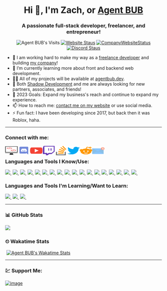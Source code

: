 <h1 align="center">Hi 👋, I'm Zach, or <a href="https://agentbub.dev">Agent BUB</a></h1>
<h3 align="center">A passionate full-stack developer, freelancer, and entrepreneur!</h3>

<p align="center">
<img src="https://komarev.com/ghpvc/?username=agentbub&label=Profile%20views&color=red&style=flat-square" alt="Agent BUB's Visits" />
<a href="https://agentbub.dev" target="_blank"><img src="https://img.shields.io/website?down_color=red&down_message=Offline&label=My%20Site&style=flat-square&up_color=brightgreen&up_message=Online&url=https%3A%2F%2Fagentbub.dev" alt="Website Staus" /></a>
<a href="https://shadowdevs.com" target="_blank"><img src="https://img.shields.io/website?down_color=red&down_message=Offline&label=Company%20Site&style=flat-square&up_color=brightgreen&up_message=Online&url=https%3A%2F%2Fshadowdevs.com" alt="CompanyWebsiteStatus" /></a>
<a href="https://shadowdevs.com/discord" target="_blank"><img src="https://img.shields.io/discord/352577622103949312?color=blue&label=Discord&style=flat-square" alt="Discord Staus" /></a>
</p>

- 🔭 I am working hard to make my way as a [freelance developer][website] and building [my company][sdpartner]!
- 🌱 I’m currently learning more about front and backend web development.
- 👨‍💻 All of my projects will be available at [agentbub.dev][website].
- 👯 Both [Shadow Development][sdpartner] and me are always looking for new partners, associates, and friends!
- 🥅 2023 Goals: Expand my business's reach and continue to expand my experience.
- 📫 How to reach me: [contact me on my website][website] or use social media.
- ⚡ Fun fact: I have been developing since 2017, but back then it was Roblox, haha.

---

### Connect with me:

[<img align="left" alt="agentbub.dev" height="30" width="40" src="https://raw.githubusercontent.com/AgentBUB/AgentBUB/main/src/images/website.svg" />][website]
[<img align="left" alt="Agent BUB | Discord" height="30" width="40" src="https://raw.githubusercontent.com/AgentBUB/AgentBUB/main/src/images/discord.svg" />][discord]
[<img align="left" alt="Agent BUB | YouTube" height="30" width="40" src="https://raw.githubusercontent.com/AgentBUB/AgentBUB/main/src/images/youtube.svg" />][youtube]
[<img align="left" alt="Agent BUB | Twitch" height="30" width="40" src="https://raw.githubusercontent.com/AgentBUB/AgentBUB/main/src/images/twitch.svg" />][twitch]
[<img align="left" alt="Agent BUB | Stackoverflow" height="30" width="40" src="https://raw.githubusercontent.com/AgentBUB/AgentBUB/main/src/images/stack-overflow.svg" />][stackoverflow]
[<img align="left" alt="Agent BUB | Twitter" height="30" width="40" src="https://raw.githubusercontent.com/AgentBUB/AgentBUB/main/src/images/twitter.svg" />][twitter]
[<img align="left" alt="Agent BUB | Reddit" height="30" width="40" src="https://raw.githubusercontent.com/AgentBUB/AgentBUB/main/src/images/reddit.svg" />][reddit]
[<img align="left" alt="Agent BUB | Email" height="30" width="40" src="https://raw.githubusercontent.com/AgentBUB/AgentBUB/main/src/images/email.svg" />][email]

<br />

### Languages and Tools I Know/Use:

[![](https://img.shields.io/badge/HTML-E34F26?style=for-the-badge&logo=html5&logoColor=white)&nbsp;][html]
[![](https://img.shields.io/badge/CSS-1572B6?style=for-the-badge&logo=css3&logoColor=white)&nbsp;][CSS]
[![](https://img.shields.io/badge/JavaScript-F7DF1E?style=for-the-badge&logo=javascript&logoColor=black)&nbsp;][JS]
[![](https://img.shields.io/badge/PHP-8B008B?style=for-the-badge&logo=PHP&logoColor=white)&nbsp;][PHP]
[![](https://img.shields.io/badge/DISCORDJS-7289DA?style=for-the-badge&logo=DISCORD&logoColor=white)&nbsp;][DISCORDJS]
[![](https://img.shields.io/badge/VSCODE-0D5CD0?style=for-the-badge&logo=visual-studio-code&logoColor=white)&nbsp;][VSCODE]
[![](https://img.shields.io/badge/git-F6A22A?style=for-the-badge&logo=git&logoColor=white)&nbsp;][GIT]
[![](https://img.shields.io/badge/GitHub-100000?style=for-the-badge&logo=github&logoColor=white)&nbsp;][GITHUB]
[![](https://img.shields.io/badge/photoshop-5BB8EF?style=for-the-badge&logo=photoshop&logoColor=white)&nbsp;][PHOTOSHOP]
[![](https://img.shields.io/badge/Windows-0078D6?style=for-the-badge&logo=windows&logoColor=white)&nbsp;][WINDOWS]
[![](https://img.shields.io/badge/Linux-d94100?style=for-the-badge&logo=linux&logoColor=white)&nbsp;][LINUX]
[![](https://img.shields.io/badge/NGINX-43853D?style=for-the-badge&logo=NGINX&logoColor=white)&nbsp;][NGINX]
[![](https://img.shields.io/badge/MySQL-00000F?style=for-the-badge&logo=mysql&logoColor=white)&nbsp;][MYSQL]
[![](https://img.shields.io/badge/Express-0EBC21?style=for-the-badge&logo=Express&logoColor=white)&nbsp;][ExpressJS]
[![](https://img.shields.io/badge/EmbededJS-0EBC21?style=for-the-badge&logo=EmbededJS&logoColor=white)&nbsp;][EJS]
[![](https://img.shields.io/badge/NODEJS-43853D?style=for-the-badge&logo=nodejs&logoColor=white)&nbsp;][NODEJS]
[![](https://img.shields.io/badge/Markdown-000000?style=for-the-badge&logo=markdown&logoColor=white)&nbsp;][MARKDOWN]
[![](https://img.shields.io/badge/DISCORD-7289DA?style=for-the-badge&logo=DISCORD&logoColor=white)&nbsp;][discord]

### Languages and Tools I'm Learning/Want to Learn:
[![](https://img.shields.io/badge/VUEJS-75FACA?style=for-the-badge&logo=VUEJS&logoColor=white)&nbsp;][VUE]
[![](https://img.shields.io/badge/react-6FA9FE?style=for-the-badge&logo=react&logoColor=white)&nbsp;][REACT]
[![](https://img.shields.io/badge/unreal-979EAA?style=for-the-badge&logo=unreal&logoColor=white)&nbsp;][UNREAL]

---

### 📊 GitHub Stats

<p align="left">
<a href="#">
  <img height="180em" src="https://github-readme-stats-eight-theta.vercel.app/api?username=AgentBUB&show_icons=true&theme=react&include_all_commits=true&count_private=true"/>
</a>
</p>

### ⏲ Wakatime Stats

<p>&nbsp;<a href="https://wakatime.com/@agentbub" target="_blank"><img align="center" src="https://github-readme-stats.vercel.app/api/wakatime?username=agentbub&layout=compact&theme=react" alt="Agent BUB's Wakatime Stats" /></a></p>

---

### 💹 Support Me:
[![image](https://user-images.githubusercontent.com/46576969/179379693-60756c50-68a1-41b4-89a7-bdf29a4b810f.png)][gitsponsor]

[website]: https://agentbub.dev
[sdwebsite]: https://shadowdevs.com
[discord]: https://agentbub.dev/discord
[sdpartner]: https://discord.shadowdevs.com
[gitsponsor]: https://github.com/sponsors/AgentBUB
[buymecoffee]: https://www.buymeacoffee.com/agentbub
[asppartner]: https://shadowdevs.com/partners
[twitter]: https://twitter.com/Agent_BUB
[youtube]: https://www.youtube.com/AgentBUB
[email]: mailto:me@agentbub.dev
[stackoverflow]: https://stackoverflow.com/users/16256504/agent-bub
[reddit]: https://www.reddit.com/user/Commando_BUB
[twitch]: https://www.twitch.tv/agents_bub
[HTML]: https://www.google.com/search?q=html
[CSS]: https://www.google.com/search?q=css
[JS]: https://www.javascript.com/
[VUE]: https://vuejs.org/
[REACT]: https://reactjs.org/
[PHP]: https://www.php.net/
[ExpressJS]: https://expressjs.com/
[EJS]: https://ejs.co/
[DISCORDJS]: https://discord.js.org/
[NODEJS]: https://nodejs.org/
[VSCODE]: https://code.visualstudio.com/
[MYSQL]: https://www.mysql.com/
[GIT]: https://git-scm.com/
[GITHUB]: https://github.com/
[TERMINAL]: https://www.microsoft.com/en-us/p/windows-terminal/9n0dx20hk701
[LINUX]: https://www.linux.org/
[NGINX]: https://www.nginx.com/
[PHOTOSHOP]: https://www.photoshop.com/en
[UNREAL]: https://unrealengine.com/
[WINDOWS]: https://www.microsoft.com/en-us/windows
[MARKDOWN]: https://www.markdownguide.org/
